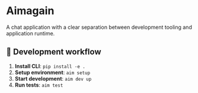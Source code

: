 # Aimagain

A chat application with a clear separation between development tooling and application runtime.

## 🔧 Development workflow

1. **Install CLI**: `pip install -e .`
2. **Setup environment**: `aim setup`
3. **Start development**: `aim dev up`
4. **Run tests**: `aim test`
